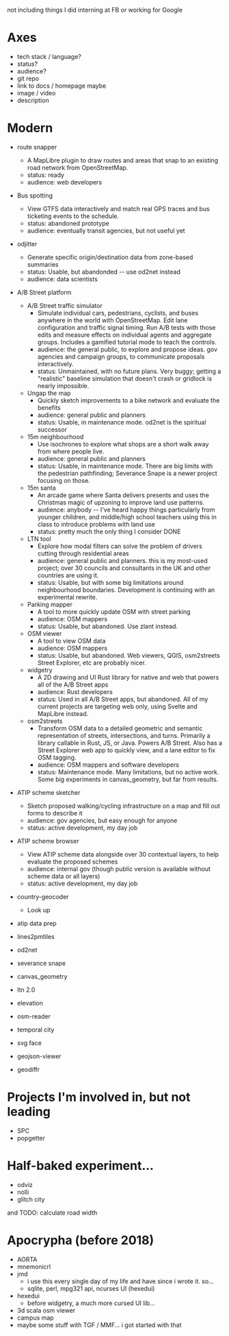 not including things I did interning at FB or working for Google

# Axes

- tech stack / language?
- status?
- audience?
- git repo
- link to docs / homepage maybe
- image / video
- description

# Modern

- route snapper
	- A MapLibre plugin to draw routes and areas that snap to an existing road network from OpenStreetMap.
	- status: ready
	- audience: web developers
- Bus spotting
	- View GTFS data interactively and match real GPS traces and bus ticketing events to the schedule.
	- status: abandoned prototype
	- audience: eventually transit agencies, but not useful yet
- odjitter
	- Generate specific origin/destination data from zone-based summaries
	- status: Usable, but abandonded -- use od2net instead
	- audience: data scientists
- A/B Street platform
	- A/B Street traffic simulator
		- Simulate individual cars, pedestrians, cyclists, and buses anywhere in the world with OpenStreetMap. Edit lane configuration and traffic signal timing. Run A/B tests with those edits and measure effects on individual agents and aggregate groups. Includes a gamified tutorial mode to teach the controls.
		- audience: the general public, to explore and propose ideas. gov agencies and campaign groups, to communicate proposals interactively.
		- status: Unmaintained, with no future plans. Very buggy; getting a "realistic" baseline simulation that doesn't crash or gridlock is nearly impossible.
	- Ungap the map
		- Quickly sketch improvements to a bike network and evaluate the benefits
		- audience: general public and planners
		- status: Usable, in maintenance mode. od2net is the spiritual successor
	- 15m neighbourhood
		- Use isochrones to explore what shops are a short walk away from where people live.
		- audience: general public and planners
		- status: Usable, in maintenance mode. There are big limits with the pedestrian pathfinding; Severance Snape is a newer project focusing on those.
	- 15m santa
		- An arcade game where Santa delivers presents and uses the Christmas magic of upzoning to improve land use patterns.
		- audience: anybody -- I've heard happy things particularly from younger children, and middle/high school teachers using this in class to introduce problems with land use
		- status: pretty much the only thing I consider DONE
	- LTN tool
		- Explore how modal filters can solve the problem of drivers cutting through residential areas
		- audience: general public and planners. this is my most-used project; over 30 councils and consultants in the UK and other countries are using it.
		- status: Usable, but with some big limitations around neighbourhood boundaries. Development is continuing with an experimental rewrite.
	- Parking mapper
		- A tool to more quickly update OSM with street parking
		- audience: OSM mappers
		- status: Usable, but abandoned. Use zlant instead.
	- OSM viewer
		- A tool to view OSM data
		- audience: OSM mappers
		- status: Usable, but abandoned. Web viewers, QGIS, osm2streets Street Explorer, etc are probably nicer.
	- widgetry
		- A 2D drawing and UI Rust library for native and web that powers all of the A/B Street apps
		- audience: Rust developers
		- status: Used in all A/B Street apps, but abandoned. All of my current projects are targeting web only, using Svelte and MapLibre instead.
	- osm2streets
		- Transform OSM data to a detailed geometric and semantic representation of streets, intersections, and turns. Primarily a library callable in Rust, JS, or Java. Powers A/B Street. Also has a Street Explorer web app to quickly view, and a lane editor to fix OSM tagging.
		- audience: OSM mappers and software developers
		- status: Maintenance mode. Many limitations, but no active work. Some big experiments in canvas_geometry, but far from results.
- ATIP scheme sketcher
	- Sketch proposed walking/cycling infrastructure on a map and fill out forms to describe it
	- audience: gov agencies, but easy enough for anyone
	- status: active development, my day job
- ATIP scheme browser
	- View ATIP scheme data alongside over 30 contextual layers, to help evaluate the proposed schemes
	- audience: internal gov (though public version is available without scheme data or all layers)
	- status: active development, my day job
- country-geocoder
	- Look up

- atip data prep
- lines2pmtiles


- od2net

- severance snape
- canvas_geometry
- ltn 2.0
- elevation
- osm-reader
- temporal city
- svg face


- geojson-viewer
- geodiffr

# Projects I'm involved in, but not leading

- SPC
- popgetter

# Half-baked experiment...

- odviz
- nolli
- glitch city

and TODO: calculate road width

# Apocrypha (before 2018)

- AORTA
- mnemonicrl
- jmd
	- i use this every single day of my life and have since i wrote it. so...
	- sqlite, perl, mpg321 api, ncurses UI (hexedui)
- hexedui
	- before widgetry, a much more cursed UI lib...
- 3d scala osm viewer
- campus map
- maybe some stuff with TGF / MMF... i got started with that
